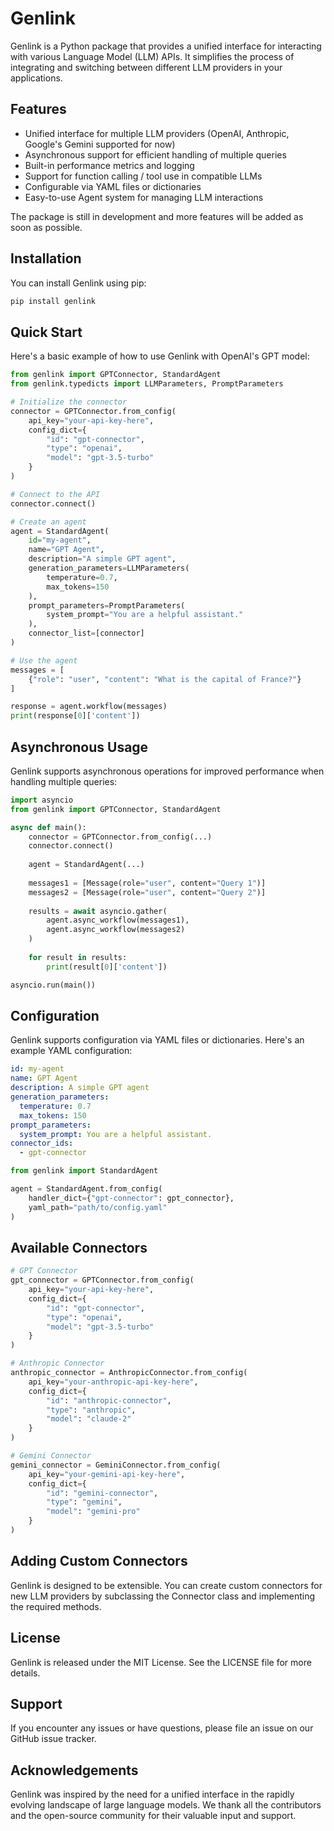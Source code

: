 # Genlink

Genlink is a Python package that provides a unified interface for interacting with various Language Model (LLM) APIs. It simplifies the process of integrating and switching between different LLM providers in your applications.

## Features

- Unified interface for multiple LLM providers (OpenAI, Anthropic, Google's Gemini supported for now)
- Asynchronous support for efficient handling of multiple queries
- Built-in performance metrics and logging
- Support for function calling / tool use in compatible LLMs
- Configurable via YAML files or dictionaries
- Easy-to-use Agent system for managing LLM interactions

The package is still in development and more features will be added as soon as possible.

## Installation

You can install Genlink using pip:

```bash
pip install genlink
```


## Quick Start

Here's a basic example of how to use Genlink with OpenAI's GPT model:

```python
from genlink import GPTConnector, StandardAgent
from genlink.typedicts import LLMParameters, PromptParameters

# Initialize the connector
connector = GPTConnector.from_config(
    api_key="your-api-key-here",
    config_dict={
        "id": "gpt-connector",
        "type": "openai",
        "model": "gpt-3.5-turbo"
    }
)

# Connect to the API
connector.connect()

# Create an agent
agent = StandardAgent(
    id="my-agent",
    name="GPT Agent",
    description="A simple GPT agent",
    generation_parameters=LLMParameters(
        temperature=0.7,
        max_tokens=150
    ),
    prompt_parameters=PromptParameters(
        system_prompt="You are a helpful assistant."
    ),
    connector_list=[connector]
)

# Use the agent
messages = [
    {"role": "user", "content": "What is the capital of France?"}
]

response = agent.workflow(messages)
print(response[0]['content'])
```


## Asynchronous Usage
Genlink supports asynchronous operations for improved performance when handling multiple queries:

```python
import asyncio
from genlink import GPTConnector, StandardAgent

async def main():
    connector = GPTConnector.from_config(...)
    connector.connect()
    
    agent = StandardAgent(...)
    
    messages1 = [Message(role="user", content="Query 1")]
    messages2 = [Message(role="user", content="Query 2")]
    
    results = await asyncio.gather(
        agent.async_workflow(messages1),
        agent.async_workflow(messages2)
    )
    
    for result in results:
        print(result[0]['content'])

asyncio.run(main())
```

## Configuration
Genlink supports configuration via YAML files or dictionaries. Here's an example YAML configuration:

```yaml
id: my-agent
name: GPT Agent
description: A simple GPT agent
generation_parameters:
  temperature: 0.7
  max_tokens: 150
prompt_parameters:
  system_prompt: You are a helpful assistant.
connector_ids:
  - gpt-connector
```

```python
from genlink import StandardAgent

agent = StandardAgent.from_config(
    handler_dict={"gpt-connector": gpt_connector},
    yaml_path="path/to/config.yaml"
)
```

## Available Connectors

```python
# GPT Connector
gpt_connector = GPTConnector.from_config(
    api_key="your-api-key-here",
    config_dict={
        "id": "gpt-connector",
        "type": "openai",
        "model": "gpt-3.5-turbo"
    }
)

# Anthropic Connector
anthropic_connector = AnthropicConnector.from_config(
    api_key="your-anthropic-api-key-here",
    config_dict={
        "id": "anthropic-connector",
        "type": "anthropic",
        "model": "claude-2"
    }
)

# Gemini Connector
gemini_connector = GeminiConnector.from_config(
    api_key="your-gemini-api-key-here",
    config_dict={
        "id": "gemini-connector",
        "type": "gemini",
        "model": "gemini-pro"
    }
)
```

## Adding Custom Connectors
Genlink is designed to be extensible. You can create custom connectors for new LLM providers by subclassing the Connector class and implementing the required methods.

## License
Genlink is released under the MIT License. See the LICENSE file for more details.

## Support
If you encounter any issues or have questions, please file an issue on our GitHub issue tracker.

## Acknowledgements
Genlink was inspired by the need for a unified interface in the rapidly evolving landscape of large language models. We thank all the contributors and the open-source community for their valuable input and support.